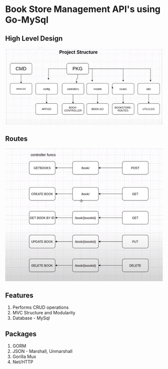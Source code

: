 # Book Store Management API's using Go-MySql

## High Level Design
![Alt text](img/structure.png?raw=true "Title")

## Routes
![Alt text](img/routes.png?raw=true "Title")

## Features
1. Performs CRUD operations
2. MVC Structure and Modularity
3. Database - MySql

## Packages 
1. GORM
2. JSON - Marshall, Unmarshall
3. Gorilla Mux
4. Net/HTTP
